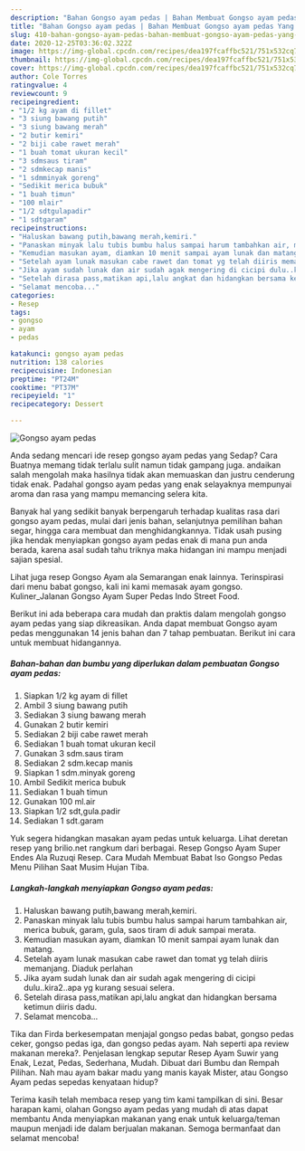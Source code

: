 ```yaml
---
description: "Bahan Gongso ayam pedas | Bahan Membuat Gongso ayam pedas Yang Enak Banget"
title: "Bahan Gongso ayam pedas | Bahan Membuat Gongso ayam pedas Yang Enak Banget"
slug: 410-bahan-gongso-ayam-pedas-bahan-membuat-gongso-ayam-pedas-yang-enak-banget
date: 2020-12-25T03:36:02.322Z
image: https://img-global.cpcdn.com/recipes/dea197fcaffbc521/751x532cq70/gongso-ayam-pedas-foto-resep-utama.jpg
thumbnail: https://img-global.cpcdn.com/recipes/dea197fcaffbc521/751x532cq70/gongso-ayam-pedas-foto-resep-utama.jpg
cover: https://img-global.cpcdn.com/recipes/dea197fcaffbc521/751x532cq70/gongso-ayam-pedas-foto-resep-utama.jpg
author: Cole Torres
ratingvalue: 4
reviewcount: 9
recipeingredient:
- "1/2 kg ayam di fillet"
- "3 siung bawang putih"
- "3 siung bawang merah"
- "2 butir kemiri"
- "2 biji cabe rawet merah"
- "1 buah tomat ukuran kecil"
- "3 sdmsaus tiram"
- "2 sdmkecap manis"
- "1 sdmminyak goreng"
- "Sedikit merica bubuk"
- "1 buah timun"
- "100 mlair"
- "1/2 sdtgulapadir"
- "1 sdtgaram"
recipeinstructions:
- "Haluskan bawang putih,bawang merah,kemiri."
- "Panaskan minyak lalu tubis bumbu halus sampai harum tambahkan air, merica bubuk, garam, gula, saos tiram di aduk sampai merata."
- "Kemudian masukan ayam, diamkan 10 menit sampai ayam lunak dan matang."
- "Setelah ayam lunak masukan cabe rawet dan tomat yg telah diiris memanjang. Diaduk perlahan"
- "Jika ayam sudah lunak dan air sudah agak mengering di cicipi dulu..kira2..apa yg kurang sesuai selera."
- "Setelah dirasa pass,matikan api,lalu angkat dan hidangkan bersama ketimun diiris dadu."
- "Selamat mencoba..."
categories:
- Resep
tags:
- gongso
- ayam
- pedas

katakunci: gongso ayam pedas 
nutrition: 138 calories
recipecuisine: Indonesian
preptime: "PT24M"
cooktime: "PT37M"
recipeyield: "1"
recipecategory: Dessert

---
```



![Gongso ayam pedas](https://img-global.cpcdn.com/recipes/dea197fcaffbc521/751x532cq70/gongso-ayam-pedas-foto-resep-utama.jpg)

Anda sedang mencari ide resep gongso ayam pedas yang Sedap? Cara Buatnya memang tidak terlalu sulit namun tidak gampang juga. andaikan salah mengolah maka hasilnya tidak akan memuaskan dan justru cenderung tidak enak. Padahal gongso ayam pedas yang enak selayaknya mempunyai aroma dan rasa yang mampu memancing selera kita.

Banyak hal yang sedikit banyak berpengaruh terhadap kualitas rasa dari gongso ayam pedas, mulai dari jenis bahan, selanjutnya pemilihan bahan segar, hingga cara membuat dan menghidangkannya. Tidak usah pusing jika hendak menyiapkan gongso ayam pedas enak di mana pun anda berada, karena asal sudah tahu triknya maka hidangan ini mampu menjadi sajian spesial.

Lihat juga resep Gongso Ayam ala Semarangan enak lainnya. Terinspirasi dari menu babat gongso, kali ini kami memasak ayam gongso. Kuliner_Jalanan Gongso Ayam Super Pedas Indo Street Food.


Berikut ini ada beberapa cara mudah dan praktis dalam mengolah gongso ayam pedas yang siap dikreasikan. Anda dapat membuat Gongso ayam pedas menggunakan 14 jenis bahan dan 7 tahap pembuatan. Berikut ini cara untuk membuat hidangannya.

<!--inarticleads1-->

##### Bahan-bahan dan bumbu yang diperlukan dalam pembuatan Gongso ayam pedas:

1. Siapkan 1/2 kg ayam di fillet
1. Ambil 3 siung bawang putih
1. Sediakan 3 siung bawang merah
1. Gunakan 2 butir kemiri
1. Sediakan 2 biji cabe rawet merah
1. Sediakan 1 buah tomat ukuran kecil
1. Gunakan 3 sdm.saus tiram
1. Sediakan 2 sdm.kecap manis
1. Siapkan 1 sdm.minyak goreng
1. Ambil Sedikit merica bubuk
1. Sediakan 1 buah timun
1. Gunakan 100 ml.air
1. Siapkan 1/2 sdt,gula.padir
1. Sediakan 1 sdt.garam


Yuk segera hidangkan masakan ayam pedas untuk keluarga. Lihat deretan resep yang brilio.net rangkum dari berbagai. Resep Gongso Ayam Super Endes Ala Ruzuqi Resep. Cara Mudah Membuat Babat Iso Gongso Pedas Menu Pilihan Saat Musim Hujan Tiba. 

<!--inarticleads2-->

##### Langkah-langkah menyiapkan Gongso ayam pedas:

1. Haluskan bawang putih,bawang merah,kemiri.
1. Panaskan minyak lalu tubis bumbu halus sampai harum tambahkan air, merica bubuk, garam, gula, saos tiram di aduk sampai merata.
1. Kemudian masukan ayam, diamkan 10 menit sampai ayam lunak dan matang.
1. Setelah ayam lunak masukan cabe rawet dan tomat yg telah diiris memanjang. Diaduk perlahan
1. Jika ayam sudah lunak dan air sudah agak mengering di cicipi dulu..kira2..apa yg kurang sesuai selera.
1. Setelah dirasa pass,matikan api,lalu angkat dan hidangkan bersama ketimun diiris dadu.
1. Selamat mencoba...


Tika dan Firda berkesempatan menjajal gongso pedas babat, gongso pedas ceker, gongso pedas iga, dan gongso pedas ayam. Nah seperti apa review makanan mereka?. Penjelasan lengkap seputar Resep Ayam Suwir yang Enak, Lezat, Pedas, Sederhana, Mudah. Dibuat dari Bumbu dan Rempah Pilihan. Nah mau ayam bakar madu yang manis kayak Mister, atau Gongso Ayam pedas sepedas kenyataan hidup? 

Terima kasih telah membaca resep yang tim kami tampilkan di sini. Besar harapan kami, olahan Gongso ayam pedas yang mudah di atas dapat membantu Anda menyiapkan makanan yang enak untuk keluarga/teman maupun menjadi ide dalam berjualan makanan. Semoga bermanfaat dan selamat mencoba!

